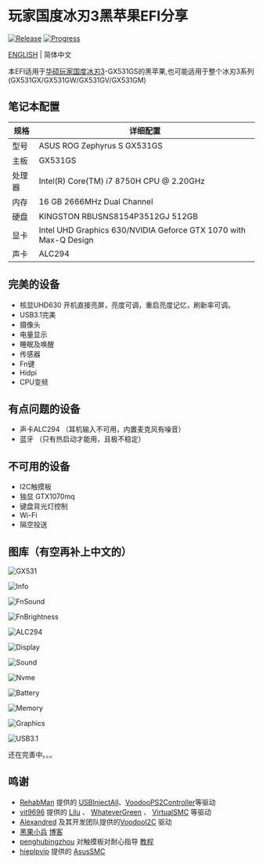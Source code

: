  # 玩家国度冰刃3黑苹果EFI分享
 [![Release](https://img.shields.io/github/release/williambj1/Hacintosh-EFI-Asus-Zephyrus-S-GX531.svg)](https://github.com/williambj1/Hacintosh-EFI-Asus-Zephyrus-S-GX531/releases)
[![Progress](https://img.shields.io/badge/Progress-完善中-ff69b4.svg)](https://github.com/williambj1/Hacintosh-EFI-Asus-Zephyrus-S-GX531/blob/master/README.md)

 [ENGLISH](https://github.com/williambj1/Hacintosh-EFI-Asus-Zephyrus-S-GX531/tree/master/README.md) | 简体中文

本EFI适用于[华硕玩家国度冰刃3](https://www.asus.com.cn/ROG-Republic-Of-Gamers/ROG-Zephyrus-S-GX531/)-GX531GS的黑苹果,也可能适用于整个冰刃3系列(GX531GX/GX531GW/GX531GV/GX531GM)
## 笔记本配置

| 规格   | 详细配置                                                          |
| ----- | ---------------------------------------------------------------- |
| 型号   | ASUS ROG Zephyrus S GX531GS                                      |
| 主板   | GX531GS                                                          |
| 处理器 | Intel(R) Core(TM) i7 8750H CPU @ 2.20GHz                         |
| 内存   | 16 GB  2666MHz Dual Channel                                      |
| 硬盘   | KINGSTON RBUSNS8154P3512GJ 512GB                                 |
| 显卡   | Intel UHD Graphics 630/NVIDIA Geforce GTX 1070 with Max-Q Design |
| 声卡   | ALC294                                                           |

 ## 完美的设备
 
 - 核显UHD630 开机直接亮屏，亮度可调，重启亮度记忆，刷新率可调。
 - USB3.1完美
 - 摄像头
 - 电量显示
 - 睡眠及唤醒
 - 传感器
 - Fn键
 - Hidpi
 - CPU变频
 
 ## 有点问题的设备
 
  - 声卡ALC294 （耳机输入不可用，内置麦克风有噪音）
  - 蓝牙 （只有热启动才能用，且极不稳定）
  
 ## 不可用的设备
 
  - I2C触摸板
  - 独显 GTX1070mq
  - 键盘背光灯控制
  - Wi-Fi
  - 隔空投送

## 图库（有空再补上中文的）

![GX531](https://github.com/williambj1/Hacintosh-EFI-Asus-Zephyrus-S-GX531/blob/master/Resources/GX531.png)



![Info](https://github.com/williambj1/Hacintosh-EFI-Asus-Zephyrus-S-GX531/blob/master/Resources/1.png)



![FnSound](https://github.com/williambj1/Hacintosh-EFI-Asus-Zephyrus-S-GX531/blob/master/Resources/2.png)



![FnBrightness](https://github.com/williambj1/Hacintosh-EFI-Asus-Zephyrus-S-GX531/blob/master/Resources/3.png)



![ALC294](https://github.com/williambj1/Hacintosh-EFI-Asus-Zephyrus-S-GX531/blob/master/Resources/4.png)



![Display](https://github.com/williambj1/Hacintosh-EFI-Asus-Zephyrus-S-GX531/blob/master/Resources/5.png)



![Sound](https://github.com/williambj1/Hacintosh-EFI-Asus-Zephyrus-S-GX531/blob/master/Resources/6.png)



![Nvme](https://github.com/williambj1/Hacintosh-EFI-Asus-Zephyrus-S-GX531/blob/master/Resources/7.png)



![Battery](https://github.com/williambj1/Hacintosh-EFI-Asus-Zephyrus-S-GX531/blob/master/Resources/8.png)



![Memory](https://github.com/williambj1/Hacintosh-EFI-Asus-Zephyrus-S-GX531/blob/master/Resources/9.png)



![Graphics](https://github.com/williambj1/Hacintosh-EFI-Asus-Zephyrus-S-GX531/blob/master/Resources/10.png)



![USB3.1](https://github.com/williambj1/Hacintosh-EFI-Asus-Zephyrus-S-GX531/blob/master/Resources/11.png)
  
还在完善中。。。

## 鸣谢

- [RehabMan](https://github.com/RehabMan) 提供的 [USBInjectAll](https://github.com/RehabMan/OS-X-USB-Inject-All)、[VoodooPS2Controller](https://github.com/RehabMan/OS-X-Voodoo-PS2-Controller)等驱动
- [vit9696](https://github.com/vit9696) 提供的 [Lilu](https://github.com/acidanthera/Lilu) 、 [WhateverGreen](https://github.com/acidanthera/WhateverGreen) 、 [VirtualSMC](https://github.com/acidanthera/VirtualSMC) 等驱动
- [Alexandred](https://github.com/alexandred) 及其开发团队提供的[VoodooI2C](https://github.com/alexandred/VoodooI2C) 驱动
- [黑果小兵](https://github.com/daliansky) [博客](https://blog.daliansky.net/)
- [penghubingzhou](https://github.com/penghubingzhou) 对触摸板对耐心指导 [教程](https://www.penghubingzhou.cn/)
- [hieplpvip](https://github.com/hieplpvip) 提供的 [AsusSMC](https://github.com/hieplpvip/AsusSMC)
